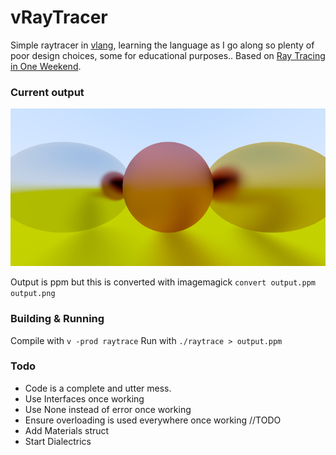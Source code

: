 # vRayTracer

Simple raytracer in [vlang](https://vlang.io), learning the language as I go along so plenty of poor design choices, some for educational purposes.. Based on [Ray Tracing in One Weekend](https://github.com/RayTracing/raytracinginoneweekend).

### Current output

![raytrace output](output.png)

Output is ppm but this is converted with imagemagick `convert output.ppm output.png`

### Building & Running

Compile with `v -prod raytrace`
Run with `./raytrace > output.ppm`

### Todo

* Code is a complete and utter mess.
* Use Interfaces once working
* Use None instead of error once working
* Ensure overloading is used everywhere once working //TODO
* Add Materials struct
* Start Dialectrics